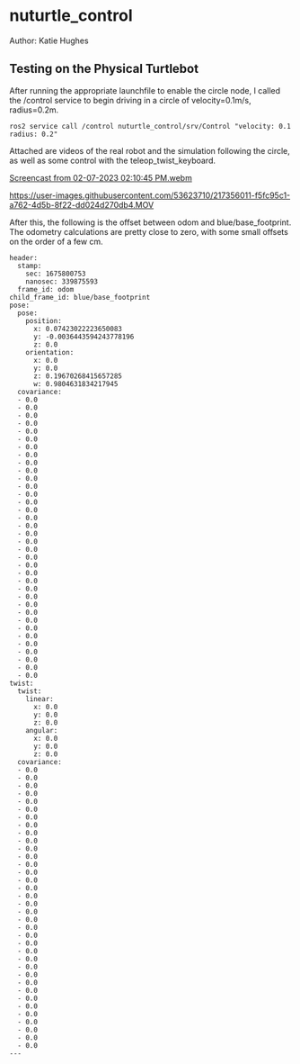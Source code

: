 # nuturtle_control
Author: Katie Hughes


## Testing on the Physical Turtlebot

After running the appropriate launchfile to enable the circle node, I called the /control service to begin driving in a circle of velocity=0.1m/s, radius=0.2m.

```
ros2 service call /control nuturtle_control/srv/Control "velocity: 0.1
radius: 0.2" 

```

Attached are videos of the real robot and the simulation following the circle, as well as some control with the teleop_twist_keyboard.

[Screencast from 02-07-2023 02:10:45 PM.webm](https://user-images.githubusercontent.com/53623710/217355056-224986ab-f284-460a-ac51-71d3b78edb90.webm)

https://user-images.githubusercontent.com/53623710/217356011-f5fc95c1-a762-4d5b-8f22-dd024d270db4.MOV


After this, the following is the offset between odom and blue/base_footprint. The odometry calculations are pretty close to zero, with some small offsets on the order of a few cm. 
```
header:
  stamp:
    sec: 1675800753
    nanosec: 339875593
  frame_id: odom
child_frame_id: blue/base_footprint
pose:
  pose:
    position:
      x: 0.07423022223650083
      y: -0.0036443594243778196
      z: 0.0
    orientation:
      x: 0.0
      y: 0.0
      z: 0.19670268415657285
      w: 0.9804631834217945
  covariance:
  - 0.0
  - 0.0
  - 0.0
  - 0.0
  - 0.0
  - 0.0
  - 0.0
  - 0.0
  - 0.0
  - 0.0
  - 0.0
  - 0.0
  - 0.0
  - 0.0
  - 0.0
  - 0.0
  - 0.0
  - 0.0
  - 0.0
  - 0.0
  - 0.0
  - 0.0
  - 0.0
  - 0.0
  - 0.0
  - 0.0
  - 0.0
  - 0.0
  - 0.0
  - 0.0
  - 0.0
  - 0.0
  - 0.0
  - 0.0
  - 0.0
  - 0.0
twist:
  twist:
    linear:
      x: 0.0
      y: 0.0
      z: 0.0
    angular:
      x: 0.0
      y: 0.0
      z: 0.0
  covariance:
  - 0.0
  - 0.0
  - 0.0
  - 0.0
  - 0.0
  - 0.0
  - 0.0
  - 0.0
  - 0.0
  - 0.0
  - 0.0
  - 0.0
  - 0.0
  - 0.0
  - 0.0
  - 0.0
  - 0.0
  - 0.0
  - 0.0
  - 0.0
  - 0.0
  - 0.0
  - 0.0
  - 0.0
  - 0.0
  - 0.0
  - 0.0
  - 0.0
  - 0.0
  - 0.0
  - 0.0
  - 0.0
  - 0.0
  - 0.0
  - 0.0
  - 0.0
---

```
